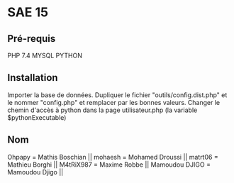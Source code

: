 # SAE 15

## Pré-requis

PHP 7.4
MYSQL
PYTHON

## Installation

Importer la base de données.
Dupliquer le fichier "outils/config.dist.php" et le nommer "config.php" et remplacer par les bonnes valeurs.
Changer le chemin d'accès à python dans la page utilisateur.php (la variable $pythonExecutable)

## Nom

Ohpapy = Mathis Boschian        ||
mohaesh = Mohamed Droussi       ||
matrt06 = Mathieu Borghi        ||
M4tRiX987 = Maxime Robbe        ||
Mamoudou DJIGO = Mamoudou Djigo         ||

